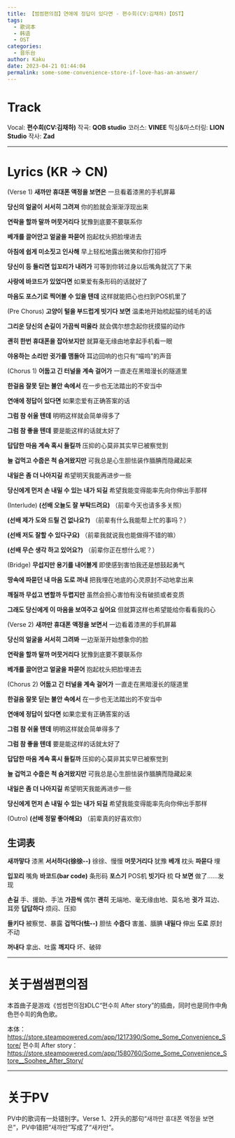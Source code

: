 ```yaml
---
title: 【썸썸편의점】연애에 정답이 있다면 - 편수희(CV:김채하)【OST】
tags:
  - 歌词本
  - 韩语
  - OST
categories:
  - 音乐台
author: Kaku
date: 2023-04-21 01:44:04
permalink: some-some-convenience-store-if-love-has-an-answer/
---
```


# Track

<lite-youtube videoid="2_zcXYIn7E0"></lite-youtube>

Vocal: **편수희(CV:김채하)**
작곡: **QOB studio**
코러스: **VINEE**
믹싱&마스터링: **LION Studio**
작사: **Zad**

<!--more-->

---

# Lyrics (KR → CN)

(Verse 1)
**새까만 휴대폰 액정을 보면은**
一旦看着漆黑的手机屏幕

**당신의 얼굴이 서서히 그려져**
你的脸就会渐渐浮现出来

**연락을 할까 말까 머뭇거리다**
犹豫到底要不要联系你

**베개를 끌어안고 얼굴을 파묻어**
抱起枕头把脸埋进去

**아침에 쉽게 미소짓고 인사해**
早上轻松地露出微笑和你打招呼

**당신이 등 돌리면 입꼬리가 내려가**
可等到你转过身以后嘴角就沉了下来

**사랑에 바코드가 있었다면**
如果爱有条形码的话就好了

**마음도 포스기로 찍어볼 수 있을 텐데**
这样就能把心也扫到POS机里了

(Pre Chorus)
**고양이 털을 부드럽게 빗기다 보면**
温柔地开始梳起猫的绒毛的话

**그리운 당신의 손길이 가끔씩 떠올라**
就会偶尔想念起你抚摸猫的动作

**괜히 한번 휴대폰을 잡아보지만**
就算毫无缘由地拿起手机看一眼

**야옹하는 소리만 귓가를 맴돌아**
耳边回响的也只有“喵呜”的声音

(Chorus 1)
**어둡고 긴 터널을 계속 걸어가**
一直走在黑暗漫长的隧道里

**한걸음 잘못 딛는 불안 속에서**
在一步也无法踏出的不安当中

**연애에 정답이 있다면**
如果恋爱有正确答案的话

**그럼 참 쉬울 텐데**
明明这样就会简单得多了

**그럼 참 좋을 텐데**
要是能这样的话就太好了

**답답한 마음 계속 혹시 들킬까**
压抑的心莫非其实早已被察觉到

**늘 겁먹고 수줍은 척 숨겨왔지만**
可我总是心生胆怯装作腼腆而隐藏起来

**내일은 좀 더 나아지길**
希望明天我能再进步一些

**당신에게 먼저 손 내밀 수 있는 내가 되길**
希望我能变得能率先向你伸出手那样

(Interlude)
**(선배 오늘도 잘 부탁드려요)**
（前辈今天也请多多关照）

**(선배 제가 도와 드릴 건 없나요?)**
（前辈有什么我能帮上忙的事吗？）

**(선배 저도 잘할 수 있다구요)**
（前辈我就说我也能做得不错的嘛）

**(선배 무슨 생각 하고 있어요?)**
（前辈你正在想什么呢？）

(Bridge)
**무섭지만 용기를 내어볼게**
即使感到害怕我还是想鼓起勇气

**땅속에 파묻던 내 마음 도로 꺼내**
把我埋在地底的心灵原封不动地拿出来

**깨질까 무섭고 변할까 두렵지만**
虽然会担心害怕有没有破损或者变质

**그래도 당신에게 이 마음을 보여주고 싶어요**
但就算这样也希望能给你看看我的心

(Verse 2)
**새까만 휴대폰 액정을 보면서**
一边看着漆黑的手机屏幕

**당신의 얼굴을 서서히 그려봐**
一边渐渐开始想象你的脸

**연락을 할까 말까 머뭇거리다**
犹豫到底要不要联系你

**베개를 끌어안고 얼굴을 파묻어**
抱起枕头把脸埋进去

(Chorus 2)
**어둡고 긴 터널을 계속 걸어가**
一直走在黑暗漫长的隧道里

**한걸음 잘못 딛는 불안 속에서**
在一步也无法踏出的不安当中

**연애에 정답이 있다면**
如果恋爱有正确答案的话

**그럼 참 쉬울 텐데**
明明这样就会简单得多了

**그럼 참 좋을 텐데**
要是能这样的话就太好了

**답답한 마음 계속 혹시 들킬까**
压抑的心莫非其实早已被察觉到

**늘 겁먹고 수줍은 척 숨겨왔지만**
可我总是心生胆怯装作腼腆而隐藏起来

**내일은 좀 더 나아지길**
希望明天我能再进步一些

**당신에게 먼저 손 내밀 수 있는 내가 되길**
希望我能变得能率先向你伸出手那样

(Outro)
**(선배 정말 좋아해요)**
（前辈真的好喜欢你）

## 生词表

**새까맣다** 漆黑
**서서하다(徐徐--)** 徐徐、慢慢
**머뭇거리다** 犹豫
**베개** 枕头
**파묻다** 埋

**입꼬리** 嘴角
**바코드(bar code)** 条形码
**포스기** POS机
**빗기다** 梳
**다 보면** 做了……发现

**손길** 手、援助、手法
**가끔씩** 偶尔
**괜히** 无端地、毫无缘由地、莫名地
**귓가** 耳边、耳旁
**답답하다** 烦闷、压抑

**들키다** 被察觉、暴露
**겁먹다(怯--)** 胆怯
**수줍다** 害羞、腼腆
**내밀다** 伸出
**도로** 原封不动

**꺼내다** 拿出、吐露
**깨지다** 坏、破碎

---

# 关于썸썸편의점

本首曲子是游戏《썸썸편의점》DLC“편수희 After story”的插曲，同时也是同作中角色편수희的角色歌。

本体：https://store.steampowered.com/app/1217390/Some_Some_Convenience_Store/
편수희 After story：https://store.steampowered.com/app/1580760/Some_Some_Convenience_Store__Soohee_After_Story/

---

# 关于PV

PV中的歌词有一处错别字。Verse 1、2开头的那句“새까만 휴대폰 액정을 보면은”，PV中错把“새까만”写成了“새카만”。